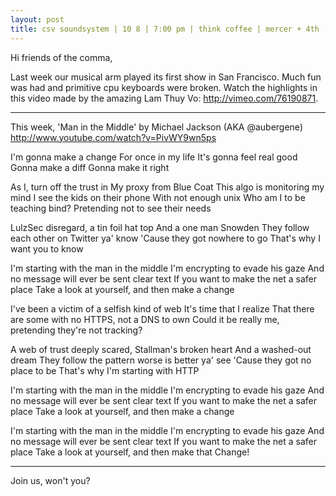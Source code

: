 ```yaml
---
layout: post
title: csv soundsystem | 10 8 | 7:00 pm | think coffee | mercer + 4th
---
```



Hi friends of the comma,

Last week our musical arm played its first show in San Francisco.  Much fun was had and primitive cpu keyboards were broken.  Watch the highlights in this video made by the amazing Lam Thuy Vo: http://vimeo.com/76190871.

----

This week, 'Man in the Middle' by Michael Jackson (AKA @aubergene)
http://www.youtube.com/watch?v=PivWY9wn5ps

I'm gonna make a change
For once in my life
It's gonna feel real good
Gonna make a diff
Gonna make it right

As I, turn off the trust in
My proxy from Blue Coat
This algo is monitoring my mind
I see the kids on their phone
With not enough unix
Who am I to be teaching bind?
Pretending not to see their needs

LulzSec disregard, a tin foil hat top
And a one man Snowden
They follow each other on Twitter ya' know
'Cause they got nowhere to go
That's why I want you to know

I'm starting with the man in the middle
I'm encrypting to evade his gaze
And no message will ever be sent clear text
If you want to make the net a safer place
Take a look at yourself, and then make a change

I've been a victim of a selfish kind of web
It's time that I realize
That there are some with no HTTPS, not a DNS to own
Could it be really me, pretending they're not tracking?

A web of trust deeply scared, Stallman's broken heart
And a washed-out dream
They follow the pattern worse is better ya' see
'Cause they got no place to be
That's why I'm starting with HTTP

I'm starting with the man in the middle
I'm encrypting to evade his gaze
And no message will ever be sent clear text
If you want to make the net a safer place
Take a look at yourself, and then make a change

I'm starting with the man in the middle
I'm encrypting to evade his gaze
And no message will ever be sent clear text
If you want to make the net a safer place
Take a look at yourself, and then make that
Change!

----

Join us, won't you?